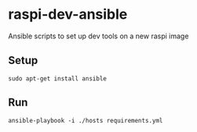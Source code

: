 # raspi-dev-ansible
Ansible scripts to set up dev tools on a new raspi image

Setup
-----

```sudo apt-get install ansible```

Run
---

```ansible-playbook -i ./hosts requirements.yml```
